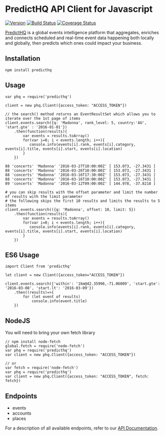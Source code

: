 # PredictHQ API Client for Javascript

[![Version](https://badge.fury.io/js/predicthq.svg)](http://badge.fury.io/js/predicthq)
[![Build Status](https://travis-ci.org/predicthq/sdk-js.svg?branch=master)](https://travis-ci.org/predicthq/sdk-js)
[![Coverage Status](https://coveralls.io/repos/github/predicthq/sdk-js/badge.svg?branch=master)](https://coveralls.io/github/predicthq/sdk-js?branch=master)

[PredictHQ](https://www.predicthq.com/) is a global events intelligence platform that aggregates, enriches and connects scheduled and real-time event data happening both locally and globally, then predicts which ones could impact your business.


## Installation

    npm install predicthq

## Usage

    var phq = require('predicthq')

    client = new phq.Client({access_token: "ACCESS_TOKEN"})

    // the search() method returns an EventResultSet which allows you to iterate over the 1st page of items
    client.events.search({q: 'Madonna', rank_level: 5, country:'AU', 'start.gte' : '2016-01-01'})
        .then(function(results){
            var events = results.toArray()
            for(var i=0; i < events.length; i++){
               console.info(events[i].rank, events[i].category, events[i].title, events[i].start, events[i].location)
            }
        })

    88 'concerts' 'Madonna' '2016-03-27T10:00:00Z' [ 153.073, -27.3431 ]
    88 'concerts' 'Madonna' '2016-03-26T10:00:00Z' [ 153.073, -27.3431 ]
    88 'concerts' 'Madonna' '2016-03-16T17:30:00Z' [ 153.073, -27.3431 ]
    88 'concerts' 'Madonna' '2016-03-16T10:00:00Z' [ 153.073, -27.3431 ]
    89 'concerts' 'Madonna' '2016-03-12T09:00:00Z' [ 144.978, -37.8218 ]

    # you can skip results with the offset parameter and limit the number of results with the limit parameter
    # the following skips the first 10 results and limits the results to 5 items
    client.events.search(({q: 'Madonna', offset: 10, limit: 5})
        .then(function(results){
            var events = results.toArray()
            for(var i=0; i < events.length; i++){
               console.info(events[i].rank, events[i].category, events[i].title, events[i].start, events[i].location)
            }
        })


## ES6 Usage

    import Client from 'predicthq'

    let client = new Client({access_token="ACCESS_TOKEN"})

    client.events.search({'within': '1km@42.35996,-71.06009', 'start.gte': '2016-03-08', 'start.lt': '2016-03-09'})
        .then((results)=>{
            for (let event of results)
                console.info(event.title)
        })


## NodeJS

You will need to bring your own fetch library

    // npm install node-fetch
    global.fetch = require('node-fetch')
    var phq = require('predicthq')
    var client = new phq.Client({access_token: "ACCESS_TOKEN"})

    // or
    var fetch = require('node-fetch')
    var phq = require('predicthq')
    var client = new phq.Client({access_token: "ACCESS_TOKEN", fetch: fetch})


## Endpoints

* events
* accounts
* places


For a description of all available endpoints, refer to our [API Documentation](https://developer.predicthq.com/).
